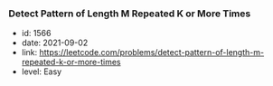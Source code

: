 ### Detect Pattern of Length M Repeated K or More Times

* id: 1566
* date: 2021-09-02
* link: https://leetcode.com/problems/detect-pattern-of-length-m-repeated-k-or-more-times
* level: Easy
